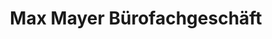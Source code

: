 ---
title: "Max Mayer Bürofachgeschäft"
url: /winnenden/max-mayer-buerofachgeschaeft/
shop: Schreibwaren
---